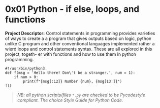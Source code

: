 # 0x01 Python - if else, loops, and functions 

__Project Descriptor:__ Control statements in programming provides varieties
of ways to create a a program that gives outputs based on logic, python unlike
C program and other conventional languages implemented rather a wierd loops
and control statements syntax. These are all explored in this project, togeth-
er with functions and how to use them in python programming.

```
#!/usr/bin/python3
def f(msg = 'Hello there! Don\'t be a stranger.', num = 1):
	if num > 0:
		print(f"{msg[:12]} Number {num}, {msg[13:]}")
f()
```


> _NB: all python scripts/files ```*.py``` are checked to be Pycodestyle_
> _compliant. The choice Style Guide for Python Code._
